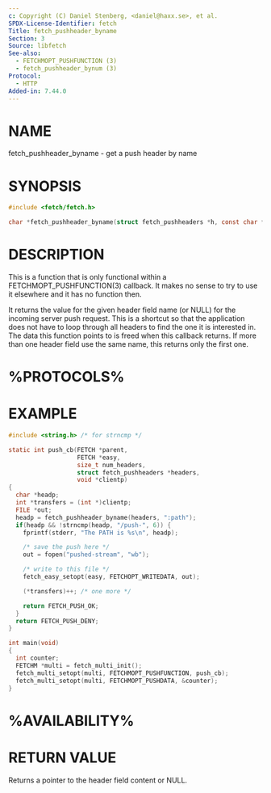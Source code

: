 ```yaml
---
c: Copyright (C) Daniel Stenberg, <daniel@haxx.se>, et al.
SPDX-License-Identifier: fetch
Title: fetch_pushheader_byname
Section: 3
Source: libfetch
See-also:
  - FETCHMOPT_PUSHFUNCTION (3)
  - fetch_pushheader_bynum (3)
Protocol:
  - HTTP
Added-in: 7.44.0
---
```


# NAME

fetch_pushheader_byname - get a push header by name

# SYNOPSIS

~~~c
#include <fetch/fetch.h>

char *fetch_pushheader_byname(struct fetch_pushheaders *h, const char *name);
~~~

# DESCRIPTION

This is a function that is only functional within a
FETCHMOPT_PUSHFUNCTION(3) callback. It makes no sense to try to use it
elsewhere and it has no function then.

It returns the value for the given header field name (or NULL) for the
incoming server push request. This is a shortcut so that the application does
not have to loop through all headers to find the one it is interested in. The
data this function points to is freed when this callback returns. If more than
one header field use the same name, this returns only the first one.

# %PROTOCOLS%

# EXAMPLE

~~~c
#include <string.h> /* for strncmp */

static int push_cb(FETCH *parent,
                   FETCH *easy,
                   size_t num_headers,
                   struct fetch_pushheaders *headers,
                   void *clientp)
{
  char *headp;
  int *transfers = (int *)clientp;
  FILE *out;
  headp = fetch_pushheader_byname(headers, ":path");
  if(headp && !strncmp(headp, "/push-", 6)) {
    fprintf(stderr, "The PATH is %s\n", headp);

    /* save the push here */
    out = fopen("pushed-stream", "wb");

    /* write to this file */
    fetch_easy_setopt(easy, FETCHOPT_WRITEDATA, out);

    (*transfers)++; /* one more */

    return FETCH_PUSH_OK;
  }
  return FETCH_PUSH_DENY;
}

int main(void)
{
  int counter;
  FETCHM *multi = fetch_multi_init();
  fetch_multi_setopt(multi, FETCHMOPT_PUSHFUNCTION, push_cb);
  fetch_multi_setopt(multi, FETCHMOPT_PUSHDATA, &counter);
}
~~~

# %AVAILABILITY%

# RETURN VALUE

Returns a pointer to the header field content or NULL.
